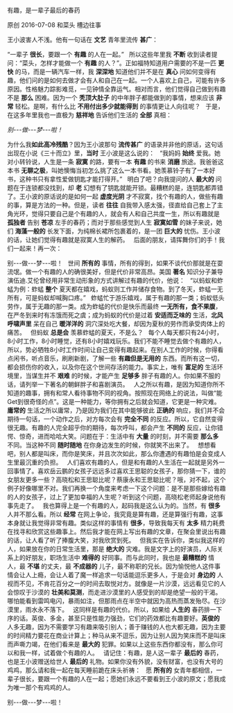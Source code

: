 有趣，是一辈子最后的春药

原创 2016-07-08 和菜头 槽边往事

王小波害人不浅。他有一句话在 **文艺** 青年里流传 **甚广**：

“一辈子 **很长**，要跟一个 **有趣** 的人在一起。”
 
所以这些年里我 **不断** 收到读者提问：“菜头，怎样才能做一个 **有趣** 的人？”。正如福特知道用户需要的不是一匹 **更快** 的马，而是一辆汽车一样，我 **深深地** 知道他们并不是在 **真心** 问如何变得有趣，他们问的是如何去做才会有人和自己在一起。一个人喜欢上自己，可能有许多原因。性格魅力踪影难觅，一见钟情全靠运气。相对而言，他们觉得自己做到有趣不是 **那么** 困难。因为一个 **秃顶大肚子** 的中年胖子都能做到的事情，想来应该 **非常** 轻松。是啊，有什么比 **不用付出多少就能得到** 的事情更让人向往呢？
 
于是，在这多年里我也一直极为 **慈祥地** 告诉他们生活的 **全部** 真相：

_别---做---梦---啦！_

为什么我**如此高冷残酷**？因为王小波那句 **流传甚广** 的语录并非他的原话，这句话出现在小说《三十而立》里，**当时** 王小波是这么说的：
 
“我妈妈 **始终** 爱我。她对小转铃说，人生是一条 **寂寞** 的路，要有一本 **有趣** 的书来 **消磨** 旅途。我爸爸这本书 **无聊之极**，叫她懊悔当初怎么挑了这么一本书看。她羡慕铃子有了一本好书，这种书只有拿性爱做钥匙才能打得开。”
 
明白了吧？向我提问的人 **最大的** 问题在于连锁都没找到，却 **老** 幻想有了钥匙就能开锁。最糟糕的是，连钥匙都弄错了。王小波的原话说的是如何一起 **虚度光阴** 才不寂寞，找个有趣的人，做些有趣的事，算是方法的一种。但是，读者 **往往** 自我带入感太强，径直给自己套上了主角光环，觉得只要自己是个有趣的人，就会有人和自己共度一生，所以有趣就是 **孤独者** 告别 **苍凉** 左手的春药；而对于那些感觉到人生 **寂寞如雪** 的妹子来说，她们 **海藻一般的** 长发下面，为纯棉长裙所包裹着的，是一团 **巨大的** 忧伤。王小波的话，让她们觉得有趣就是寂寞人生的解药。
 
后面的朋友，请挥舞你们的手！我们一起来！再一次：

别---做---梦---啦！
 
世间 **所有的** 事情，所有的得到，如果不谈代价那就是在耍流氓。做一个有趣的人的确很美好，但是代价非常高昂。美国 **著名** 知识分子兼导演伍迪.艾伦曾经用非常生动形象的方式讲解过有趣的代价，他说：
 
“以蚂蚁和蚱蜢为例：蚱蜢 **整个** 夏天都在嬉戏，蚂蚁则工作并储存食物。到了冬天，蚱蜢一无所有，可是蚂蚁却喊胸口疼。”
 
蚱蜢忙于游乐嬉戏，属于有趣的那一类；蚂蚁低头劳作，属于无趣的那一类。成为蚱蜢的代价是快乐而最终 **一无所有，食不果腹**，在严冬到来时有冻饿而死之虞；成为蚂蚁的代价是过着 **安适而乏味的** 生活，**北风呼啸声里** 呆在自己 **暖洋洋的** 洞穴深处吃大餐，却因为夏秋的劳作而承受肉体上的痛苦。
 
但蚂蚁 **总是会** 羡慕蚱蜢的夏天，不是么？
 
每个人每天都只有24小时，8小时工作，8小时睡觉，还有8小时嬉戏玩乐。我们不能不睡觉去做个有趣的人，所以，势必牺牲8小时工作时间让自己变得有趣起来。在别人工作的时候，你得看点闲书，听点音乐，刷刷新剧，了解一些 **有趣但是无用的** 东西。而所有这一切，都会损伤你的收入，以及你在这个世间存活的能力。事实上，唯有 **富足的** 生活环境里，当谋生并不 **艰难** 的时候，才能产生 **足够多** 胖子有趣的人。你如果不服的话，请列举一下著名的朝鲜胖子和喜剧演员。
 
人之所以有趣，是因为知道你所不知道的趣事，拥有和常人看待事物不同的视角。按照现在网络上的说法，叫做“能Get到很奇怪的点”。这是一种能力，等你拥有之后就会知道，它更是一种灾难。**庸常的** 生活之所以庸常，乃是因为我们在其中能够彼此 **正确的** 响应，我们并不会期待一句话，一个动作之后，对方每次会有 **完全不同** 的反应。所以，它自然变得很无趣。有趣的人完全超乎你的期待，每次呼叫，都会产生 **不同的** 反应，让你错愕、惊奇，进而哈哈大笑。问题在于：生活中有 **大量** 的时刻，并不需要 **那么多** 不同。当这种不同 **随时随地** 在你身边发生的时候，你就笑不出来了。
 
想想看吧，别人都是叫床，而你是笑床，并且次次如此，那么你遭遇的有趣怕是会变成人生里最沉重的负担。
 
人们喜欢有趣的人，但是和有趣的人生活在一起就是另外一回事情了。喜欢岳云鹏的女孩子远远多过喜欢王思聪的女孩子，那你猜一下，谁的女朋友更多一些？高晓松和王思聪比呢？蔡康永和王思聪比呢？哦，对不起，这个例子好像哪里不对。我们再换一个角度来考虑一下这个问题：是不是那些嫁给有趣的人的女孩子，过上了更加幸福的人生呢？听到这个问题，高晓松老师起身说他有事先走了。
 
我也算得上是一个有趣的人，起码我是这么认为的。当然，有 **很多** 人并不那么看。所以 **经常** 在网上争论，我究竟是算有趣，还是算强行有趣，这事本身就让我觉得非常有趣。类似这样的事情有 **很多**，导致我每天有 **太多** 精力耗费在找寻和欣赏这些趣事上。然后我才能在网上写出有趣的文章，在聚会里说出有趣的话，让人看了听了捧腹大笑，对我欣赏到死。
 
但我实在告诉你，类似我这样的人，如果放在你的日常生活里，那是 **绝大的** 灾难。我是文字上的好演员，人际关系上的好朋友，职场生活中 **难得的** 好同事。而与此同时，我也是 **最糟糕的** 情人，最 **不堪** 的丈夫，最 **不成器的** 儿子，最不称职的兄长。因为愉悦他人这件事情会让人上瘾，会让人着了魔一样追求一句话能逗乐更多人，于是会对 **身边的** 人视而不见，不肯花百分之一的时间去取悦对方。就像是一片沙漠，远远看见它的人会惊叹于沙漠的 **壮美和莫测**，而走进沙漠里的人感受到的却是绝望一般的干渴。哪怕能看到雷鸣电闪，暴雨如注，但那雨点在半空中就因为高热而蒸发殆尽。在沙漠里，雨水永不落下。
 
这同样是有趣的代价。所以，如果给 **人生的** 春药排一下序的话。英俊、多金，甚至只是性能力强劲，它们的药效都比有趣要好。**英俊的** 人多无趣，因为不需要学习有趣来吸引别人；善于赚钱的人也大都无趣，因为主要的时间精力要花在商业计算上；种马从来不逗乐，因为让别人因为笑床而不是叫床而声嘶力竭，在他们看来是 **最大的** 犯罪。如果以上这些东西你都没有，那么你可以和我一样，试着做个有趣的人。
 
请记住：有趣，是人这一辈子 **最后的** 春药，也是王小波赠送给世人 **最后的** 礼物。如果你没有外貌，没有财富，也没有大号的鸡鸡，那么请和我一起在每天睡前跪在床头祈祷：
 
愿 **所有的** 女青年都相信，一辈子很长，要跟一个有趣的人在一起；愿她们永远不要看到王小波的原文；愿我成为唯一那个有鸡鸡的人。

别---做---梦---啦！
